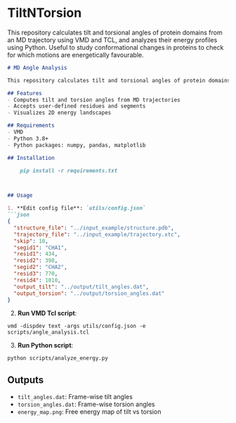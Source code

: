 # TiltNTorsion
This repository calculates tilt and torsional angles of protein domains from an MD trajectory using VMD and TCL, and analyzes their energy profiles using Python. Useful to study conformational changes in proteins to check for which motions are energetically favourable.

```markdown
# MD Angle Analysis

This repository calculates tilt and torsional angles of protein domains from an MD trajectory using VMD and TCL, and analyzes their energy profiles using Python.

## Features
- Computes tilt and torsion angles from MD trajectories
- Accepts user-defined residues and segments
- Visualizes 2D energy landscapes

## Requirements
- VMD
- Python 3.8+
- Python packages: numpy, pandas, matplotlib

## Installation

    pip install -r requirements.txt



## Usage

1. **Edit config file**: `utils/config.json`
```json
{
  "structure_file": "../input_example/structure.pdb",
  "trajectory_file": "../input_example/trajectory.xtc",
  "skip": 10,
  "segid1": "CHA1",
  "resid1": 434,
  "resid2": 398,
  "segid2": "CHA2",
  "resid3": 770,
  "resid4": 1010,
  "output_tilt": "../output/tilt_angles.dat",
  "output_torsion": "../output/torsion_angles.dat"
}
```

2. **Run VMD Tcl script**:
```
vmd -dispdev text -args utils/config.json -e scripts/angle_analysis.tcl
```

3. **Run Python script**:
```
python scripts/analyze_energy.py
```

## Outputs
- `tilt_angles.dat`: Frame-wise tilt angles
- `torsion_angles.dat`: Frame-wise torsion angles
- `energy_map.png`: Free energy map of tilt vs torsion
```

